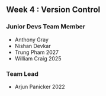 ## Week 4 : Version Control

### Junior Devs Team Member

- Anthony Gray
- Nishan Devkar
- Trung Pham 2027
- William Craig 2025

### Team Lead

- Arjun Panicker 2022